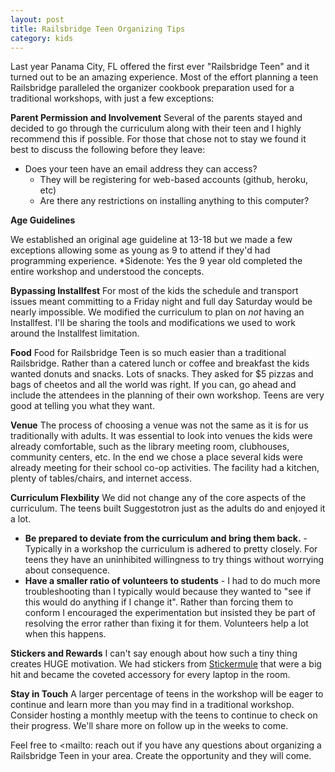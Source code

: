 ```yaml
---
layout: post
title: Railsbridge Teen Organizing Tips
category: kids
---
```


Last year Panama City, FL offered the first ever "Railsbridge Teen" and it turned out to be an amazing experience.  Most of the effort planning a teen Railsbridge paralleled the organizer cookbook preparation used for a traditional workshops, with just a few exceptions:

**Parent Permission and Involvement**
Several of the parents stayed and decided to go through the curriculum along with their teen and I highly recommend this if possible.  For those that chose not to stay we found it best to discuss the following before they leave:

* Does your teen have an email address they can access?
  * They will be registering for web-based accounts (github, heroku, etc)
  * Are there any restrictions on installing anything to this computer?

**Age Guidelines**

We established an original age guideline at 13-18 but we made a few exceptions allowing some as young as 9 to attend if they'd had programming experience.  *Sidenote: Yes the 9 year old completed the entire workshop and understood the concepts.

**Bypassing Installfest**
For most of the kids the schedule and transport issues meant committing to a Friday night and full day Saturday would be nearly impossible.  We modified the curriculum to plan on <em>not</em> having an Installfest. I'll be sharing the tools and modifications we used to work around the Installfest limitation.

**Food**
Food for Railsbridge Teen is so much easier than a traditional Railsbridge.  Rather than a catered lunch or coffee and breakfast the kids wanted donuts and snacks.  Lots of snacks.  They asked for $5 pizzas and bags of cheetos and all the world was right.  If you can, go ahead and include the attendees in the planning of their own workshop. Teens are very good at telling you what they want.

**Venue**
The process of choosing a venue was not the same as it is for us traditionally with adults.  It was essential to look into venues the kids were already comfortable, such as the library meeting room, clubhouses, community centers, etc.  In the end we chose a place several kids were already meeting for their school co-op activities. The facility had a kitchen, plenty of tables/chairs, and internet access.

**Curriculum Flexbility**
We did not change any of the core aspects of the curriculum.  The teens built Suggestotron just as the adults do and enjoyed it a lot.

* **Be prepared to deviate from the curriculum and bring them back.** - Typically in a workshop the curriculum is adhered to pretty closely.  For teens they have an uninhibited willingness to try things without worrying about consequence.  </li>
* **Have a smaller ratio of volunteers to students** -  I had to do much more troubleshooting than I typically would because they wanted to "see if this would do anything if I change it".  Rather than forcing them to conform I encouraged the experimentation but insisted they be part of resolving the error rather than fixing it for them.  Volunteers help a lot when this happens.

**Stickers and Rewards**
I can't say enough about how such a tiny thing creates HUGE motivation.  We had stickers from <a href="http://stickermule.com" title="Stickermule" target="_blank">Stickermule</a> that were a big hit and became the coveted accessory for every laptop in the room.

**Stay in Touch**
A larger percentage of teens in the workshop will be eager to continue and learn more than you may find in a traditional workshop.  Consider hosting a monthly meetup with the teens to continue to check on their progress.  We'll share more on follow up in the weeks to come.

Feel free to <mailto: reach out if you have any questions about organizing a Railsbridge Teen in your area.  Create the opportunity and they will come.
